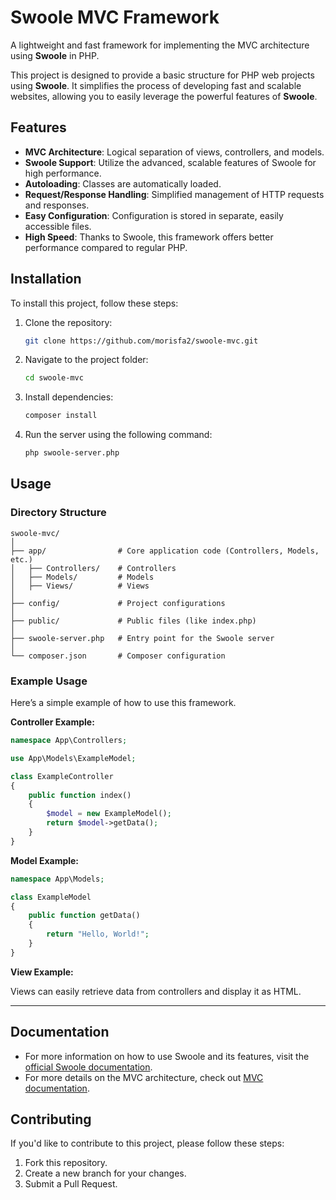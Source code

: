 
# Swoole MVC Framework

A lightweight and fast framework for implementing the MVC architecture using **Swoole** in PHP.

This project is designed to provide a basic structure for PHP web projects using **Swoole**. It simplifies the process of developing fast and scalable websites, allowing you to easily leverage the powerful features of **Swoole**.

## Features

- **MVC Architecture**: Logical separation of views, controllers, and models.
- **Swoole Support**: Utilize the advanced, scalable features of Swoole for high performance.
- **Autoloading**: Classes are automatically loaded.
- **Request/Response Handling**: Simplified management of HTTP requests and responses.
- **Easy Configuration**: Configuration is stored in separate, easily accessible files.
- **High Speed**: Thanks to Swoole, this framework offers better performance compared to regular PHP.

## Installation

To install this project, follow these steps:

1. Clone the repository:
   ```bash
   git clone https://github.com/morisfa2/swoole-mvc.git
   ```

2. Navigate to the project folder:
   ```bash
   cd swoole-mvc
   ```

3. Install dependencies:
   ```bash
   composer install
   ```

4. Run the server using the following command:
   ```bash
   php swoole-server.php
   ```

## Usage

### Directory Structure
```
swoole-mvc/
│
├── app/                # Core application code (Controllers, Models, etc.)
│   ├── Controllers/    # Controllers
│   ├── Models/         # Models
│   ├── Views/          # Views
│
├── config/             # Project configurations
│
├── public/             # Public files (like index.php)
│
├── swoole-server.php   # Entry point for the Swoole server
│
└── composer.json       # Composer configuration
```

### Example Usage

Here’s a simple example of how to use this framework.

**Controller Example:**
```php
namespace App\Controllers;

use App\Models\ExampleModel;

class ExampleController
{
    public function index()
    {
        $model = new ExampleModel();
        return $model->getData();
    }
}
```

**Model Example:**
```php
namespace App\Models;

class ExampleModel
{
    public function getData()
    {
        return "Hello, World!";
    }
}
```

**View Example:**

Views can easily retrieve data from controllers and display it as HTML.

---

## Documentation

- For more information on how to use Swoole and its features, visit the [official Swoole documentation](https://www.swoole.co.uk/docs).
- For more details on the MVC architecture, check out [MVC documentation](https://en.wikipedia.org/wiki/Model%E2%80%93view%E2%80%93controller).

## Contributing

If you'd like to contribute to this project, please follow these steps:

1. Fork this repository.
2. Create a new branch for your changes.
3. Submit a Pull Request.
